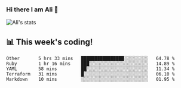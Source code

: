 ### Hi there I am Ali 👋

![Ali's stats](https://github-readme-stats.vercel.app/api?username=crunchtime-ali&show_icons=true)

## 📊 **This week's coding!**
<!--START_SECTION:waka-->
```text
Other       5 hrs 33 mins   ████████████████░░░░░░░░░   64.78 % 
Ruby        1 hr 16 mins    ███░░░░░░░░░░░░░░░░░░░░░░   14.89 % 
YAML        58 mins         ██░░░░░░░░░░░░░░░░░░░░░░░   11.34 % 
Terraform   31 mins         █░░░░░░░░░░░░░░░░░░░░░░░░   06.10 % 
Markdown    10 mins         ░░░░░░░░░░░░░░░░░░░░░░░░░   01.95 %
```
<!--END_SECTION:waka-->
